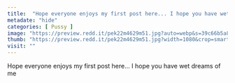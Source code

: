 ```yaml
---
title:  "Hope everyone enjoys my first post here... I hope you have wet dreams of me"
metadate: "hide"
categories: [ Pussy ]
image: "https://preview.redd.it/pek22m4629m51.jpg?auto=webp&s=39c66b5a8ed1786e42edc833f37a2eaaf915578d"
thumb: "https://preview.redd.it/pek22m4629m51.jpg?width=1080&crop=smart&auto=webp&s=29c62a84bdbb3669458a8eeed9b156a24fda83d1"
visit: ""
---
```

Hope everyone enjoys my first post here... I hope you have wet dreams of me

